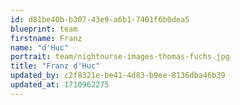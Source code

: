 ```yaml
---
id: d81be40b-b307-43e9-a6b1-7401f6b0dea5
blueprint: team
firstname: Franz
name: "d'Huc"
portrait: team/nightnurse-images-thomas-fuchs.jpg
title: "Franz d'Huc"
updated_by: c2f8321e-be41-4d83-b9ee-8136dba46b39
updated_at: 1710962275
---
```

